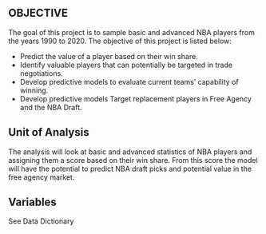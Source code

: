 ## OBJECTIVE

The goal of this project is to sample basic and advanced NBA players from the years
1990 to 2020. The objective of this project is listed below:
 - Predict the value of a player based on their win share.
 - Identify valuable players that can potentially be targeted in trade negotiations.
 - Develop predictive models to evaluate current teams’ capability of winning.
 - Develop predictive models Target replacement players in Free Agency and the NBA Draft.
 
## Unit of Analysis

The analysis will look at basic and advanced statistics of NBA players and assigning them a score based on their win share. From this score the model will have the potential to
predict NBA draft picks and potential value in the free agency market. 

## Variables

See Data Dictionary

